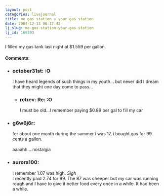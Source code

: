 ```yaml
---
layout: post
categories: livejournal
title: me gas station > your gas station
date: 2004-12-13 06:17:42
lj_slug: me-gas-station-your-gas-station
lj_id: 169393
---
```

I filled my gas tank last night at $1.559 per gallon.


<div id="comments"><h4>Comments:</h4><div class="lj-comments"><ul>
<li class=subject><h3>october31st: :O</h3>
<a id="comment-300"></a>
<p>I have heard legends of such things in my youth... but never did I dream that they might one day come to pass...</p>
<ul>
<li class=subject><h3>retrev: Re: :O</h3>
<a id="comment-301"></a>
<p>I must be old...I remember paying $0.89 per gal to fill my car</p>
</li>
</ul>
</li>
<li><h3>g6w6j6r: </h3>
<a id="comment-302"></a>
<p>for about one month during the summer i was 17, i bought gas for 99 cents a gallon. <br>
<br>
aaaahh....nostalgia</p>
</li>
<li><h3>aurora100: </h3>
<a id="comment-303"></a>
<p>I remember 1.07 was high.  <em>Sigh</em><br>
I recently paid 2.74 for 89.  The 87 was cheeper but my car was running rough and I have to give it better food every once in a while.  It had been a while.</p>
</li>
</ul></div></div>
